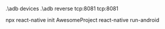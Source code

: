 
.\adb devices
.\adb reverse tcp:8081 tcp:8081

npx react-native init AwesomeProject
react-native run-android
